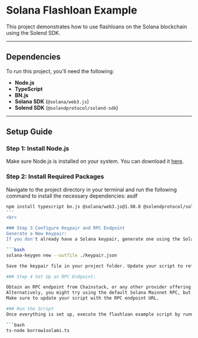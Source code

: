 # Solana Flashloan Example

This project demonstrates how to use flashloans on the Solana blockchain using the Solend SDK.

---

## Dependencies

To run this project, you'll need the following:

- **Node.js**
- **TypeScript**
- **BN.js**
- **Solana SDK** (`@solana/web3.js`)
- **Solend SDK** (`@solendprotocol/solend-sdk`)

---

## Setup Guide

### Step 1: Install Node.js
Make sure Node.js is installed on your system. You can download it [here](https://nodejs.org/).

### Step 2: Install Required Packages
Navigate to the project directory in your terminal and run the following command to install the necessary dependencies:
asdf
```bash
npm install typescript bn.js @solana/web3.js@1.98.0 @solendprotocol/solend-sdk@0.13.35
'''
<br>

### Step 3 Configure Keypair and RPC Endpoint
Generate a New Keypair:
If you don't already have a Solana keypair, generate one using the Solana CLI:

```bash
solana-keygen new --outfile ./keypair.json

Save the keypair file in your project folder. Update your script to reference the path to this keypair file.

### Step 4 Set Up an RPC Endpoint:

Obtain an RPC endpoint from Chainstack, or any other provider offering Solana RPC services.
Alternatively, you might try using the default Solana Mainnet RPC, but it might not work for all functionality.
Make sure to update your script with the RPC endpoint URL.

### Run the Script
Once everything is set up, execute the flashloan example script by running the following command in your terminal:

```bash
ts-node borrow1solami.ts
